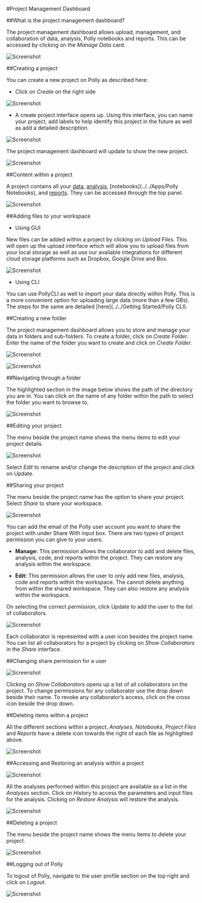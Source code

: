 #Project Management Dashboard

##What is the project management dashboard?

The project management dashboard allows upload, management, and collaboration of data, analysis, Polly notebooks and reports. This can be accessed by clicking on the *Manage Data* card.

![Screenshot](../img/ProjectManagementDashboard/PollyDashboard.png) <!-- <center>**Figure 1.** Demo Data for Polly<sup>TM</sup> FirstView</center> -->

##Creating a project

You can create a new project on Polly as described here:

*   Click on *Create* on the right side

![Screenshot](../img/ProjectManagementDashboard/CreateProject1.png) <!-- <center>**Figure 1.** Demo Data for Polly<sup>TM</sup> FirstView</center> -->

*   A create project interface opens up. Using this interface, you can name your project, add labels to help identify this project in the future as well as add a detailed description.

![Screenshot](../img/ProjectManagementDashboard/CreateProject2.png) <!-- <center>**Figure 1.** Demo Data for Polly<sup>TM</sup> FirstView</center> -->

The project management dashboard will update to show the new project.

![Screenshot](../img/ProjectManagementDashboard/ViewProject.png) <!-- <center>**Figure 1.** Demo Data for Polly<sup>TM</sup> FirstView</center> -->

##Content within a project

A project contains all your [data](#adding-files-to-your-workspace), [analysis](../../Apps/Introduction), [notebooks](../../Apps/Polly Notebooks), and [reports](../../Apps/Introduction/#reports). They can be accessed through the top panel.

![Screenshot](../img/ProjectManagementDashboard/ProjectContents.png) <!-- <center>**Figure 1.** Demo Data for Polly<sup>TM</sup> FirstView</center> -->

##Adding files to your workspace

*   Using GUI

New files can be added within a project by clicking on *Upload Files*. This will open up the upload interface which will allow you to upload files from your local storage as well as use our available integrations for different cloud storage platforms such as Dropbox, Google Drive and Box.

![Screenshot](../img/ProjectManagementDashboard/UploadFiles.png) <!-- <center>**Figure 1.** Demo Data for Polly<sup>TM</sup> FirstView</center> -->

*   Using CLI

You can use PollyCLI as well to import your data directly within Polly. This is a more convenient option for uploading large data (more than a few GBs). The steps for the same are detailed [here](../../Getting Started/Polly CLI).

##Creating a new folder

The project management dashboard allows you to store and manage your data in folders and sub-folders. To create a folder, click on *Create Folder*. Enter the name of the folder you want to create and click on *Create Folder*.

![Screenshot](../img/ProjectManagementDashboard/CreateSubFolder.png) <!-- <center>**Figure 1.** Demo Data for Polly<sup>TM</sup> FirstView</center> -->


![Screenshot](../img/ProjectManagementDashboard/ViewSubFolder.png) <!-- <center>**Figure 1.** Demo Data for Polly<sup>TM</sup> FirstView</center> -->

##Navigating through a folder

The highlighted section in the image below shows the path of the directory you are in. You can click on the name of any folder within the path to select the folder you want to browse to.


![Screenshot](../img/ProjectManagementDashboard/FolderURL.png) <!-- <center>**Figure 1.** Demo Data for Polly<sup>TM</sup> FirstView</center> -->

##Editing your project

The menu beside the project name shows the menu items to edit your project details.


![Screenshot](../img/ProjectManagementDashboard/EditProject.png) <!-- <center>**Figure 1.** Demo Data for Polly<sup>TM</sup> FirstView</center> -->

Select *Edit* to rename and/or change the description of the project and click on Update. 

##Sharing your project

The menu beside the project name has the option to share your project. Select *Share* to share your workspace.


![Screenshot](../img/ProjectManagementDashboard/ShareProject.png) <!-- <center>**Figure 1.** Demo Data for Polly<sup>TM</sup> FirstView</center> -->

You can add the email of the Polly user account you want to share the project with under Share With input box. There are two types of project permission you can give to your users:

*   **Manage:** This permission allows the collaborator to add and delete files, analysis, code, and reports within the project. They can restore any analysis within the workspace.

*   **Edit:** This permission allows the user to only add new files, analysis, code and reports within the workspace. The cannot delete anything from within the shared workspace. They can also restore any analysis within the workspace.

On selecting the correct permission, click Update to add the user to the list of collaborators.


![Screenshot](../img/ProjectManagementDashboard/EditPermissions.png) <!-- <center>**Figure 1.** Demo Data for Polly<sup>TM</sup> FirstView</center> -->

Each collaborator is represented with a user icon besides the project name. You can list all collaborators for a project by clicking on *Show Collaborators* in the *Share* interface.

##Changing share permission for a user


![Screenshot](../img/ProjectManagementDashboard/SharePermissionsEdit.png) <!-- <center>**Figure 1.** Demo Data for Polly<sup>TM</sup> FirstView</center> -->

Clicking on *Show Collaborators* opens up a list of all collaborators on the project. To change permissions for any collaborator use the drop down beside their name. To revoke any collaborator’s access, click on the cross icon beside the drop down.

##Deleting items within a project

All the different sections within a project, *Analyses*, *Notebooks*, *Project Files* and *Reports* have a delete icon towards the right of each file as highlighted above.

![Screenshot](../img/ProjectManagementDashboard/DeleteItems.png) <!-- <center>**Figure 1.** Demo Data for Polly<sup>TM</sup> FirstView</center> -->

##Accessing and Restoring an analysis within a project

![Screenshot](../img/ProjectManagementDashboard/AccessAnalysis.png) <!-- <center>**Figure 1.** Demo Data for Polly<sup>TM</sup> FirstView</center> -->

All the analyses performed within this project are available as a list in the *Analyses* section. Click on *History* to access the parameters and input files for the analysis. Clicking on *Restore Analysis* will restore the analysis.

![Screenshot](../img/ProjectManagementDashboard/RestoreAnalysis.png) <!-- <center>**Figure 1.** Demo Data for Polly<sup>TM</sup> FirstView</center> -->

##Deleting a project

The menu beside the project name shows the menu items to delete your project.

![Screenshot](../img/ProjectManagementDashboard/DeleteProject.png) <!-- <center>**Figure 1.** Demo Data for Polly<sup>TM</sup> FirstView</center> -->

##Logging out of Polly

To logout of Polly, navigate to the user profile section on the top right and click on *Logout*.

![Screenshot](../img/ProjectManagementDashboard/Logout.png) <!-- <center>**Figure 1.** Demo Data for Polly<sup>TM</sup> FirstView</center> -->